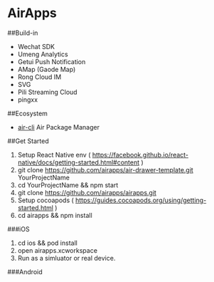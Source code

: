 # AirApps

##Build-in

- Wechat SDK
- Umeng Analytics
- Getui Push Notification
- AMap (Gaode Map)
- Rong Cloud IM
- SVG
- Pili Streaming Cloud
- pingxx

##Ecosystem

- [air-cli](https://github.com/airapps/air-cli) Air Package Manager

##Get Started

1. Setup React Native env ( https://facebook.github.io/react-native/docs/getting-started.html#content )
2. git clone https://github.com/airapps/air-drawer-template.git YourProjectName
3. cd YourProjectName && npm start
4. git clone https://github.com/airapps/airapps.git
5. Setup cocoapods ( https://guides.cocoapods.org/using/getting-started.html )
6. cd airapps && npm install

###iOS

1. cd ios && pod install
2. open airapps.xcworkspace
3. Run as a simluator or real device.

###Android

